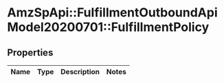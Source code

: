 # AmzSpApi::FulfillmentOutboundApiModel20200701::FulfillmentPolicy

## Properties
Name | Type | Description | Notes
------------ | ------------- | ------------- | -------------

